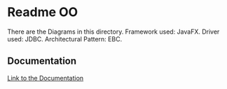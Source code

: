 # Readme OO

There are the Diagrams in this directory.
Framework used: JavaFX.
Driver used: JDBC.
Architectural Pattern: EBC.

## Documentation
[Link to the Documentation]()
